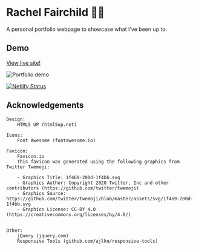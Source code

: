 
# Rachel Fairchild :woman_technologist:
A personal portfolio webpage to showcase what I've been up to.

## Demo

[View live site!](https://rachelfairchild.netlify.app/)

![Portfolio demo](https://github.com/RachFairchild/portfolio/blob/main/images/personal-portfolio-demo.gif)

[![Netlify Status](https://api.netlify.com/api/v1/badges/b5be9d68-6b0c-401d-a118-d67edf259dee/deploy-status)](https://app.netlify.com/sites/rachelfairchild/deploys)


## Acknowledgements

	Design:
		HTML5 UP (html5up.net)

	Icons:
		Font Awesome (fontawesome.io)

	Favicon: 
		Favicon.io
		This favicon was generated using the following graphics from Twitter Twemoji:

		- Graphics Title: 1f469-200d-1f4bb.svg
		- Graphics Author: Copyright 2020 Twitter, Inc and other contributors (https://github.com/twitter/twemoji)
		- Graphics Source: https://github.com/twitter/twemoji/blob/master/assets/svg/1f469-200d-1f4bb.svg
		- Graphics License: CC-BY 4.0 (https://creativecommons.org/licenses/by/4.0/)


	Other:
		jQuery (jquery.com)
		Responsive Tools (github.com/ajlkn/responsive-tools)